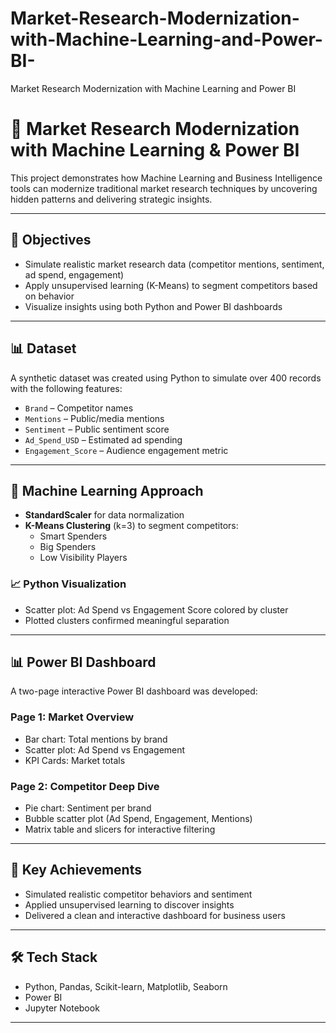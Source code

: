 # Market-Research-Modernization-with-Machine-Learning-and-Power-BI-
Market Research Modernization with Machine Learning and Power BI 
# 🧠 Market Research Modernization with Machine Learning & Power BI

This project demonstrates how Machine Learning and Business Intelligence tools can modernize traditional market research techniques by uncovering hidden patterns and delivering strategic insights.

---

## 📌 Objectives

- Simulate realistic market research data (competitor mentions, sentiment, ad spend, engagement)
- Apply unsupervised learning (K-Means) to segment competitors based on behavior
- Visualize insights using both Python and Power BI dashboards

---

## 📊 Dataset

A synthetic dataset was created using Python to simulate over 400 records with the following features:

- `Brand` – Competitor names  
- `Mentions` – Public/media mentions  
- `Sentiment` – Public sentiment score  
- `Ad_Spend_USD` – Estimated ad spending  
- `Engagement_Score` – Audience engagement metric

---

## 🧠 Machine Learning Approach

- **StandardScaler** for data normalization  
- **K-Means Clustering** (k=3) to segment competitors:
  - Smart Spenders
  - Big Spenders
  - Low Visibility Players

### 📈 Python Visualization

- Scatter plot: Ad Spend vs Engagement Score colored by cluster  
- Plotted clusters confirmed meaningful separation

---

## 📊 Power BI Dashboard

A two-page interactive Power BI dashboard was developed:

### Page 1: Market Overview
- Bar chart: Total mentions by brand  
- Scatter plot: Ad Spend vs Engagement  
- KPI Cards: Market totals

### Page 2: Competitor Deep Dive
- Pie chart: Sentiment per brand  
- Bubble scatter plot (Ad Spend, Engagement, Mentions)  
- Matrix table and slicers for interactive filtering

---

## 🚀 Key Achievements

- Simulated realistic competitor behaviors and sentiment  
- Applied unsupervised learning to discover insights  
- Delivered a clean and interactive dashboard for business users  

---

## 🛠️ Tech Stack

- Python, Pandas, Scikit-learn, Matplotlib, Seaborn  
- Power BI  
- Jupyter Notebook

---



